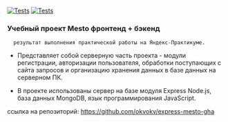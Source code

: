 [![Tests](../../actions/workflows/tests-13-sprint.yml/badge.svg)](../../actions/workflows/tests-13-sprint.yml) [![Tests](../../actions/workflows/tests-14-sprint.yml/badge.svg)](../../actions/workflows/tests-14-sprint.yml)

###                  Учебный проект Mesto фронтенд + бэкенд
        
      результат выполнения практической работы на Яндекс-Практикуме.

* Представляет собой серверную часть проекта - модули регистрации, авторизации пользователя, обработки поступающих с сайта запросов и организацию хранения данных в базе данных на серверном ПК.

* В проекте использованы сервер на базе модуля Express Node.js, база данных MongoDB, язык программирования JavaScript.

ссылка на репозиторий: https://github.com/okvokv/express-mesto-gha
